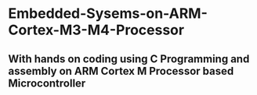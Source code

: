 # Embedded-Sysems-on-ARM-Cortex-M3-M4-Processor

## With hands on coding using C Programming and assembly on ARM Cortex M Processor based Microcontroller
